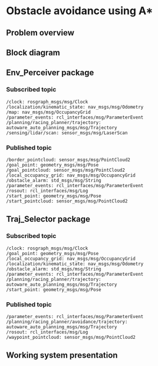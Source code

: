 # Obstacle avoidance using A*

## Problem overview

## Block diagram

## Env_Perceiver package

### Subscribed topic
    /clock: rosgraph_msgs/msg/Clock
    /localization/kinematic_state: nav_msgs/msg/Odometry
    /map: nav_msgs/msg/OccupancyGrid
    /parameter_events: rcl_interfaces/msg/ParameterEvent
    /planning/racing_planner/trajectory: autoware_auto_planning_msgs/msg/Trajectory
    /sensing/lidar/scan: sensor_msgs/msg/LaserScan

### Published topic
    /border_pointcloud: sensor_msgs/msg/PointCloud2
    /goal_point: geometry_msgs/msg/Pose
    /goal_pointcloud: sensor_msgs/msg/PointCloud2
    /local_occupancy_grid: nav_msgs/msg/OccupancyGrid
    /obstacle_alarm: std_msgs/msg/String
    /parameter_events: rcl_interfaces/msg/ParameterEvent
    /rosout: rcl_interfaces/msg/Log
    /start_point: geometry_msgs/msg/Pose
    /start_pointcloud: sensor_msgs/msg/PointCloud2

## Traj_Selector package

### Subscribed topic
    /clock: rosgraph_msgs/msg/Clock
    /goal_point: geometry_msgs/msg/Pose
    /local_occupancy_grid: nav_msgs/msg/OccupancyGrid
    /localization/kinematic_state: nav_msgs/msg/Odometry
    /obstacle_alarm: std_msgs/msg/String
    /parameter_events: rcl_interfaces/msg/ParameterEvent
    /planning/racing_planner/trajectory: autoware_auto_planning_msgs/msg/Trajectory
    /start_point: geometry_msgs/msg/Pose

### Published topic
    /parameter_events: rcl_interfaces/msg/ParameterEvent
    /planning/racing_planner/avoidance/trajectory: autoware_auto_planning_msgs/msg/Trajectory
    /rosout: rcl_interfaces/msg/Log
    /waypoint_pointcloud: sensor_msgs/msg/PointCloud2

## Working system presentation